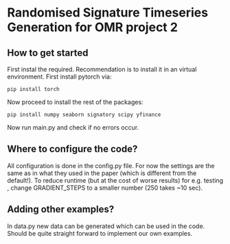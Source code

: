 # Randomised Signature Timeseries Generation for OMR project 2

## How to get started
First instal the required. Recommendation is to install it in an virtual environment.
First install pytorch via:

    pip install torch

Now proceed to install the rest of the packages:

    pip install numpy seaborn signatory scipy yfinance

Now run main.py and check if no errors occur.

## Where to configure the code?
All configuration is done in the config.py file. For now the settings are the same as in what they used in the paper (which is different from the default!). To reduce runtime (but at the cost of worse results) for e.g. testing , change GRADIENT_STEPS to a smaller number (250 takes ~10 sec). 

## Adding other examples?
In data.py new data can be generated which can be used in the code. Should be quite straight forward to implement our own examples. 

